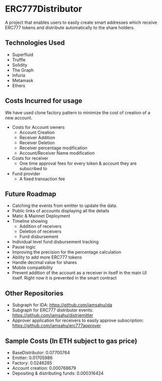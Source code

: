 # ERC777Distributor
A project that enables users to easily create smart addresses which receive ERC777 tokens and distribute automatically to the share holders.

## Technologies Used
- Superfluid
- Truffle
- Solidity
- The Graph
- Infuria
- Metamask
- Ethers

## Costs Incurred for usage
We have used clone factory pattern to minimize the cost of creation of a new account.
- Costs for Account owners
    - Account Creation
    - Receiver Addition
    - Receiver Deletion
    - Receiver percentage modification
    - Account/Receiver Name modification
- Costs for receiver
    - One time approval fees for every token & account they are subscribed to
- Fund provider
    - A fixed transaction fee

## Future Roadmap
- Catching the events from emitter to update the data.
- Public links of accounts displaying all the details
- Matic & Mainnet Deployment
- Timeline showing
    - Addition of receivers
    - Deletion of receivers
    - Fund disbursement
- Individual level fund disbursement tracking
- Pause logic
- Improving the precision for the percentage calculation
- Ability to add more ERC777 tokens
- Handle decimal value for shares
- Mobile compatibility
- Prevent addition of the account as a receiver in itself in the main UI itself. Right now it is prevented in the smart contract

## Other Repositories
- Subgraph for IDA: https://github.com/iamsahu/ida
- Subgraph for ERC777 distributor events: https://github.com/iamsahu/distriemitter
- Approver application for receivers to easily approve subscription: https://github.com/iamsahu/erc777approver

## Sample Costs (In ETH subject to gas price)

- BaseDistributor: 0.07700764
- Emitter: 0.01705986 
- Factory: 0.0246285
- Account creation: 0.000768679
- Depositing & distributing funds: 0.000316424